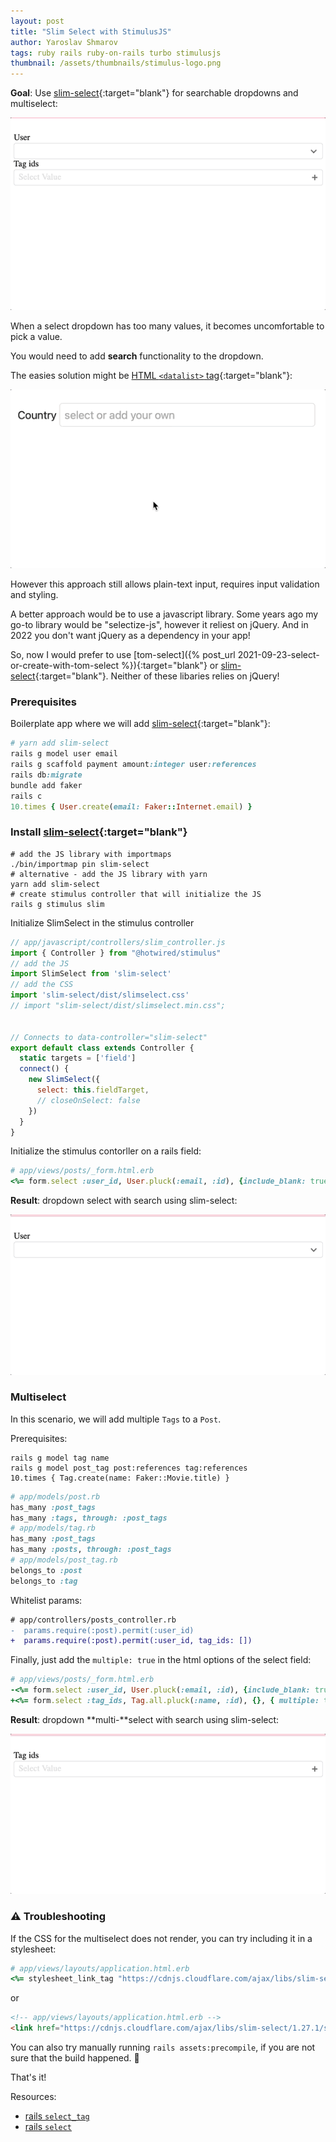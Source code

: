 ```yaml
---
layout: post
title: "Slim Select with StimulusJS"
author: Yaroslav Shmarov
tags: ruby rails ruby-on-rails turbo stimulusjs
thumbnail: /assets/thumbnails/stimulus-logo.png
---
```


**Goal**: Use [slim-select](https://slimselectjs.com/){:target="blank"} for searchable dropdowns and multiselect:

![slim-select-multiselect](/assets/images/slim-select-multiselect.gif)

When a select dropdown has too many values, it becomes uncomfortable to pick a value.

You would need to add **search** functionality to the dropdown.

The easies solution might be [HTML `<datalist>` tag](https://developer.mozilla.org/en-US/docs/Web/HTML/Element/datalist){:target="blank"}:

![datalist with rails](/assets/images/datalist-select-example.gif)

However this approach still allows plain-text input, requires input validation and styling.

A better approach would be to use a javascript library. Some years ago my go-to library would be "selectize-js", however it reliest on jQuery. And in 2022 you don't want jQuery as a dependency in your app!

So, now I would prefer to use [tom-select]({% post_url 2021-09-23-select-or-create-with-tom-select %}){:target="blank"} or [slim-select](https://slimselectjs.com/){:target="blank"}. Neither of these libaries relies on jQuery!

### Prerequisites

Boilerplate app where we will add [slim-select](https://slimselectjs.com/){:target="blank"}:

```ruby
# yarn add slim-select
rails g model user email
rails g scaffold payment amount:integer user:references
rails db:migrate
bundle add faker
rails c
10.times { User.create(email: Faker::Internet.email) }
```

### Install [slim-select](https://slimselectjs.com/){:target="blank"}

```shell
# add the JS library with importmaps
./bin/importmap pin slim-select
# alternative - add the JS library with yarn
yarn add slim-select
# create stimulus controller that will initialize the JS
rails g stimulus slim
```

Initialize SlimSelect in the stimulus controller

```js
// app/javascript/controllers/slim_controller.js
import { Controller } from "@hotwired/stimulus"
// add the JS
import SlimSelect from 'slim-select'
// add the CSS
import 'slim-select/dist/slimselect.css'
// import "slim-select/dist/slimselect.min.css";


// Connects to data-controller="slim-select"
export default class extends Controller {
  static targets = ['field']
  connect() {
    new SlimSelect({
      select: this.fieldTarget,
      // closeOnSelect: false
    })
  }
}
```

Initialize the stimulus contorller on a rails field:

```ruby
# app/views/posts/_form.html.erb
<%= form.select :user_id, User.pluck(:email, :id), {include_blank: true}, {data: { controller: 'slim', slim_target: 'field' } } %>
```

**Result**: dropdown select with search using slim-select:

![slim-select](/assets/images/slim-select.gif)

### Multiselect

In this scenario, we will add multiple `Tags` to a `Post`.

Prerequisites:

```shell
rails g model tag name
rails g model post_tag post:references tag:references
10.times { Tag.create(name: Faker::Movie.title) }
```

```ruby
# app/models/post.rb
has_many :post_tags
has_many :tags, through: :post_tags
# app/models/tag.rb
has_many :post_tags
has_many :posts, through: :post_tags
# app/models/post_tag.rb
belongs_to :post
belongs_to :tag
```

Whitelist params:

```diff
# app/controllers/posts_controller.rb
-  params.require(:post).permit(:user_id)
+  params.require(:post).permit(:user_id, tag_ids: [])
```

Finally, just add the `multiple: true` in the html options of the select field:

```ruby
# app/views/posts/_form.html.erb
-<%= form.select :user_id, User.pluck(:email, :id), {include_blank: true}, {data: { controller: 'slim', slim_target: 'field' } } %>
+<%= form.select :tag_ids, Tag.all.pluck(:name, :id), {}, { multiple: true, data: { controller: 'slim', slim_target: 'field' } } %>
```

**Result**: dropdown **multi-**select with search using slim-select:

![slim-multiselect](/assets/images/slim-multiselect.gif)

### ⚠️ Troubleshooting

If the CSS for the multiselect does not render, you can try including it in a stylesheet:

```ruby
# app/views/layouts/application.html.erb
<%= stylesheet_link_tag "https://cdnjs.cloudflare.com/ajax/libs/slim-select/1.27.1/slimselect.min.css", "data-turbo-track": "reload" %>
```

or

```html
<!-- app/views/layouts/application.html.erb -->
<link href="https://cdnjs.cloudflare.com/ajax/libs/slim-select/1.27.1/slimselect.min.css" rel="stylesheet" crossorigin="" />
```

You can also try manually running `rails assets:precompile`, if you are not sure that the build happened. 🤷

That's it!

Resources:
* [rails `select_tag`](https://apidock.com/rails/ActionView/Helpers/FormTagHelper/select_tag)
* [rails `select`](https://apidock.com/rails/ActionView/Helpers/FormOptionsHelper/select)

